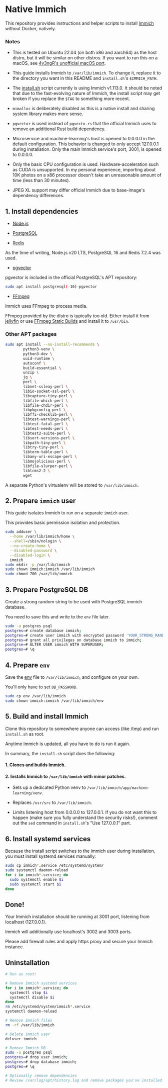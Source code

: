# Native Immich

This repository provides instructions and helper scripts to install [Immich](https://github.com/immich-app/immich) without Docker, natively.

### Notes

 * This is tested on Ubuntu 22.04 (on both x86 and aarch64) as the host distro, but it will be similar on other distros. If you want to run this on a macOS, see [4v3ngR's unofficial macOS port](https://github.com/4v3ngR/immich-native-macos).

 * This guide installs Immich to `/var/lib/immich`. To change it, replace it to the directory you want in this README and `install.sh`'s `$IMMICH_PATH`.

 * The [install.sh](install.sh) script currently is using Immich v1.113.0. It should be noted that due to the fast-evolving nature of Immich, the install script may get broken if you replace the `$TAG` to something more recent.

 * `mimalloc` is deliberately disabled as this is a native install and sharing system library makes more sense.

 * `pgvector` is used instead of `pgvecto.rs` that the official Immich uses to remove an additional Rust build dependency.

 * Microservice and machine-learning's host is opened to 0.0.0.0 in the default configuration. This behavior is changed to only accept 127.0.0.1 during installation. Only the main Immich service's port, 3001, is opened to 0.0.0.0.

 * Only the basic CPU configuration is used. Hardware-acceleration such as CUDA is unsupported. In my personal experience, importing about 10K photos on a x86 processor doesn't take an unreasonable amount of time (less than 30 minutes).

 * JPEG XL support may differ official Immich due to base-image's dependency differences.

## 1. Install dependencies

 * [Node.js](https://github.com/nodesource/distributions)

 * [PostgreSQL](https://www.postgresql.org/download/linux)

 * [Redis](https://redis.io/docs/install/install-redis/install-redis-on-linux)

As the time of writing, Node.js v20 LTS, PostgreSQL 16 and Redis 7.2.4 was used.

 * [pgvector](https://github.com/pgvector/pgvector)

pgvector is included in the official PostgreSQL's APT repository:

``` bash
sudo apt install postgresql(-16)-pgvector
```

 * [FFmpeg](https://github.com/FFmpeg/FFmpeg)

Immich uses FFmpeg to process media.

FFmpeg provided by the distro is typically too old.
Either install it from [jellyfin](https://github.com/jellyfin/jellyfin-ffmpeg/releases)
or use [FFmpeg Static Builds](https://johnvansickle.com/ffmpeg) and install it to `/usr/bin`.

### Other APT packages

``` bash
sudo apt install --no-install-recommends \
        python3-venv \
        python3-dev \
        uuid-runtime \
        autoconf \
        build-essential \
        unzip \
        jq \
        perl \
        libnet-ssleay-perl \
        libio-socket-ssl-perl \
        libcapture-tiny-perl \
        libfile-which-perl \
        libfile-chdir-perl \
        libpkgconfig-perl \
        libffi-checklib-perl \
        libtest-warnings-perl \
        libtest-fatal-perl \
        libtest-needs-perl \
        libtest2-suite-perl \
        libsort-versions-perl \
        libpath-tiny-perl \
        libtry-tiny-perl \
        libterm-table-perl \
        libany-uri-escape-perl \
        libmojolicious-perl \
        libfile-slurper-perl \
        liblcms2-2 \
        wget
```

A separate Python's virtualenv will be stored to `/var/lib/immich`.

## 2. Prepare `immich` user

This guide isolates Immich to run on a separate `immich` user.

This provides basic permission isolation and protection.

``` bash
sudo adduser \
  --home /var/lib/immich/home \
  --shell=/sbin/nologin \
  --no-create-home \
  --disabled-password \
  --disabled-login \
  immich
sudo mkdir -p /var/lib/immich
sudo chown immich:immich /var/lib/immich
sudo chmod 700 /var/lib/immich
```

## 3. Prepare PostgreSQL DB

Create a strong random string to be used with PostgreSQL immich database.

You need to save this and write to the `env` file later.

``` bash
sudo -u postgres psql
postgres=# create database immich;
postgres=# create user immich with encrypted password 'YOUR_STRONG_RANDOM_PW';
postgres=# grant all privileges on database immich to immich;
postgrse=# ALTER USER immich WITH SUPERUSER;
postgres=# \q
```

## 4. Prepare `env`

Save the [env](env) file to `/var/lib/immich`, and configure on your own.

You'll only have to set `DB_PASSWORD`.

``` bash
sudo cp env /var/lib/immich
sudo chown immich:immich /var/lib/immich/env
```

## 5. Build and install Immich

Clone this repository to somewhere anyone can access (like /tmp) and run `install.sh` as root.

Anytime Immich is updated, all you have to do is run it again.

In summary, the `install.sh` script does the following:

#### 1. Clones and builds Immich.

#### 2. Installs Immich to `/var/lib/immich` with minor patches.

  * Sets up a dedicated Python venv to `/var/lib/immich/app/machine-learning/venv`.

  * Replaces `/usr/src` to `/var/lib/immich`.

  * Limits listening host from 0.0.0.0 to 127.0.0.1. If you do not want this to happen (make sure you fully understand the security risks!), comment out the `sed` command in `install.sh`'s "Use 127.0.0.1" part.

## 6. Install systemd services

Because the install script switches to the immich user during installation, you must install systemd services manually:

``` bash
sudo cp immich*.service /etc/systemd/system/
sudo systemctl daemon-reload
for i in immich*.service; do
  sudo systemctl enable $i
  sudo systemctl start $i
done
```

## Done!

Your Immich installation should be running at 3001 port, listening from localhost (127.0.0.1).

Immich will additionally use localhost's 3002 and 3003 ports.

Please add firewall rules and apply https proxy and secure your Immich instance.

## Uninstallation

``` bash
# Run as root!

# Remove Immich systemd services
for i in immich*.service; do
  systemctl stop $i
  systemctl disable $i
done
rm /etc/systemd/system/immich*.service
systemctl daemon-reload

# Remove Immich files
rm -rf /var/lib/immich

# Delete immich user
deluser immich

# Remove Immich DB
sudo -u postgres psql
postgres=# drop user immich;
postgres=# drop database immich;
postgres=# \q

# Optionally remove dependencies
# Review /var/log/apt/history.log and remove packages you've installed
```
